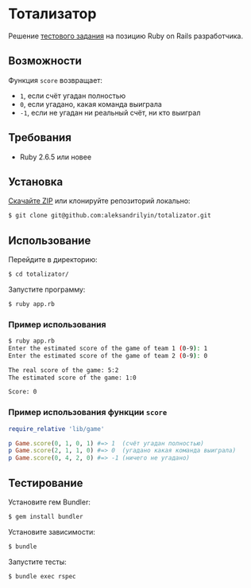 # Тотализатор

Решение [тестового задания](https://github.com/aristofun/webdevdao/blob/master/test_assignments/totalizator.md) на позицию Ruby on Rails разработчика.

## Возможности

Функция `score` возвращает:
* `1`, если счёт угадан полностью
* `0`, если угадано, какая команда выиграла
* `-1`, если не угадан ни реальный счёт, ни кто выиграл

## Требования

* Ruby 2.6.5 или новее

## Установка

[Скачайте ZIP](https://github.com/aleksandrilyin/totalizator/archive/master.zip) или клонируйте репозиторий локально:
```sh
$ git clone git@github.com:aleksandrilyin/totalizator.git
```

## Использование

Перейдите в директорию:
```sh
$ cd totalizator/
```

Запустите программу:
```sh
$ ruby app.rb
```

### Пример использования

```sh
$ ruby app.rb
Enter the estimated score of the game of team 1 (0-9): 1
Enter the estimated score of the game of team 2 (0-9): 0

The real score of the game: 5:2
The estimated score of the game: 1:0

Score: 0
```

### Пример использования функции `score`

```ruby
require_relative 'lib/game'

p Game.score(0, 1, 0, 1) #=> 1  (счёт угадан полностью)
p Game.score(2, 1, 1, 0) #=> 0  (угадано какая команда выиграла)
p Game.score(0, 4, 2, 0) #=> -1 (ничего не угадано)
```

## Тестирование

Установите гем Bundler:
```sh
$ gem install bundler
```

Установите зависимости:
```sh
$ bundle
```

Запустите тесты:
```sh
$ bundle exec rspec
```
